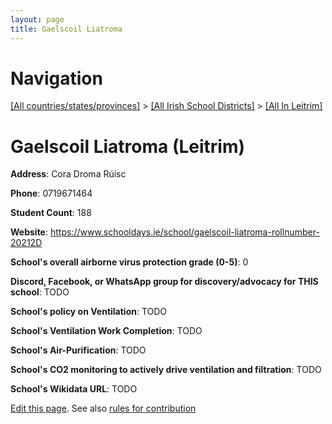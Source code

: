 ```yaml
---
layout: page
title: Gaelscoil Liatroma
---
```

# Navigation

[[All countries/states/provinces]](../../..) > [[All Irish School Districts]](../..) > [[All In Leitrim]](..)

# Gaelscoil Liatroma (Leitrim)

**Address**: Cora Droma Rúisc

**Phone**: 0719671464

**Student Count**: 188

**Website**: <https://www.schooldays.ie/school/gaelscoil-liatroma-rollnumber-20212D>

**School's overall airborne virus protection grade (0-5)**: 0

**Discord, Facebook, or WhatsApp group for discovery/advocacy for THIS school**: TODO

**School's policy on Ventilation**: TODO

**School's Ventilation Work Completion**: TODO

**School's Air-Purification**: TODO

**School's CO2 monitoring to actively drive ventilation and filtration**: TODO

**School's Wikidata URL**: TODO


[Edit this page](https://github.com/ventilate-schools/Ireland/edit/main/./Leitrim/Gaelscoil_Liatroma.md). See also [rules for contribution](../../../contribution-rules/)